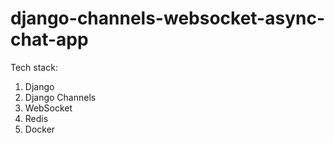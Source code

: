 # django-channels-websocket-async-chat-app

Tech stack:

1. Django
2. Django Channels
3. WebSocket
4. Redis
5. Docker
